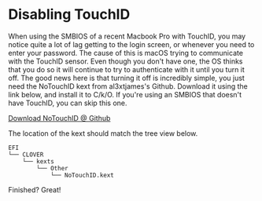 # Disabling TouchID

When using the SMBIOS of a recent Macbook Pro with TouchID, you may notice quite a lot of lag getting to the login screen, or whenever you need to enter your password.  The cause of this is macOS trying to communicate with the TouchID sensor.  Even though you don't have one, the OS thinks that you do so it will continue to try to authenticate with it until you turn it off.  The good news here is that turning it off is incredibly simple, you just need the NoTouchID kext from al3xtjames's Github.  Download it using the link below, and install it to C/k/O.  If you're using an SMBIOS that doesn't have TouchID, you can skip this one.

[Download NoTouchID @ Github](https://github.com/al3xtjames/NoTouchID)

The location of the kext should match the tree view below.

```text
EFI
└── CLOVER
    └── kexts
        └── Other
            └── NoTouchID.kext
```

Finished? Great!

